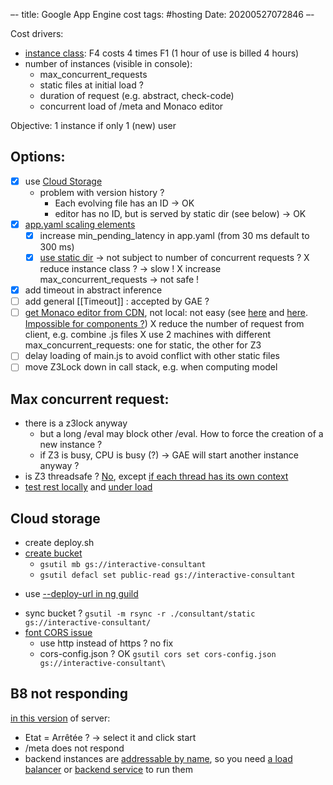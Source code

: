 –-
title: Google App Engine cost
tags: #hosting
Date: 20200527072846
–-

Cost drivers:
* [instance class](https://cloud.google.com/appengine/docs/standard): F4 costs 4 times F1 (1 hour of use is billed 4 hours)
* number of instances (visible in console):
    * max_concurrent_requests
    * static files at initial load ?
    * duration of request (e.g. abstract, check-code)
    * concurrent load of /meta and Monaco editor

Objective: 1 instance if only 1 (new) user

## Options:
- [x] use [Cloud Storage](https://cloud.google.com/appengine/docs/standard/python3/serving-static-files)
    - problem with version history ? 
        - Each evolving file has an ID → OK
        - editor has no ID, but is served by static dir (see below) → OK
- [x] [app.yaml scaling elements](https://cloud.google.com/appengine/docs/standard/python3/config/appref#scaling_elements)
    - [x] increase min_pending_latency in app.yaml (from 30 ms default to 300 ms)
    - [x] [use static dir](https://cloud.google.com/appengine/docs/standard/python3/serving-static-files#configuring_your_static_file_handlers)  → not subject to number of concurrent requests ?
    X reduce instance class ?  → slow !
    X increase max_concurrent_requests → not safe !
- [x] add timeout in abstract inference
- [ ] add general [[Timeout]] : accepted by GAE ?
- [ ] [get Monaco editor from CDN](https://stackoverflow.com/questions/51484076/angular-include-cdn-in-component-usage/51534969), not local: not easy (see [here](https://www.ngdevelop.tech/loading-external-libraries-from-cdn-in-angular-application/) and [here](https://medium.com/lacolaco-blog/use-ionic-components-as-web-components-in-angular-2eee2178d5be).  [Impossible for components ?](https://www.reddit.com/r/angularjs/comments/507c9f/including_angular_2_components_from_a_cdn/))
X reduce the number of request from client, e.g. combine .js files
X use 2 machines with different max_concurrent_requests: one for static, the other for Z3
- [ ] delay loading of main.js to avoid conflict with other static files
- [ ] move Z3Lock down in call stack, e.g. when computing model

## Max concurrent request:
* there is a z3lock anyway
    * but a long /eval may block other /eval.  How to force the creation of a new instance ?
    * if Z3 is busy, CPU is busy (?) → GAE will start another instance anyway ?
* is Z3 threadsafe ? [No](https://stackoverflow.com/questions/28558180/is-z3-python-interface-threadsafe), except [if each thread has its own context](https://stackoverflow.com/questions/25542200/multi-threaded-z3)
* [test rest locally](https://flask.palletsprojects.com/en/1.1.x/testing/)  and [under load](https://locust.io/)

## Cloud storage
* create deploy.sh
* [create bucket](https://cloud.google.com/appengine/docs/standard/python3/serving-static-files)
    * `gsutil mb gs://interactive-consultant`
    * `gsutil defacl set public-read gs://interactive-consultant`
- use [--deploy-url in ng guild](https://stackoverflow.com/questions/46613816/how-to-deploy-angular-4-front-end-to-cdn)
* sync bucket ? `gsutil -m rsync -r ./consultant/static gs://interactive-consultant/`
* [font CORS issue](https://stackoverflow.com/questions/33242062/google-cloud-storage-fonts-cors-issue)
    * use http instead of https ? no fix
    * cors-config.json ?  OK   `gsutil cors set cors-config.json gs://interactive-consultant\`

## B8 not responding
[in this version](https://20200617t153532-dot-interactive-consultant.ew.r.appspot.com/) of server: 
* Etat = Arrêtée ? → select it and click start
* /meta does not respond
* backend instances are [addressable by name](https://stackoverflow.com/questions/11886915/google-app-engine-backend-vs-frontend-instances), so you need [a load balancer](https://cloud.google.com/compute/docs/instance-groups/adding-an-instance-group-to-a-load-balancer) or [backend service](https://cloud.google.com/load-balancing/docs/backend-service) to run them